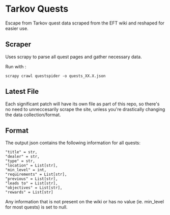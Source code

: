 # Tarkov Quests

Escape from Tarkov quest data scraped from the EFT wiki and reshaped for easier use.

## Scraper
Uses scrapy to parse all quest pages and gather necessary data.

Run with :

    scrapy crawl questspider -o quests_XX.X.json

## Latest File
Each significant patch will have its own file as part of this repo, so there's no need to unneccesarily scrape the site, unless you're drastically changing the data collection/format.

## Format

The output json contains the following information for all quests:

    "title" = str,
    "dealer" = str,
    "type" = str,
    "location" = List[str],
    "min_level" = int,
    "requirements" = List[str],
    "previous" = List[str],
    "leads to" = List[str],
    "objectives" = List[str],
    "rewards" = List[str]

Any information that is not present on the wiki or has no value (ie. min_level for most quests) is set to null.